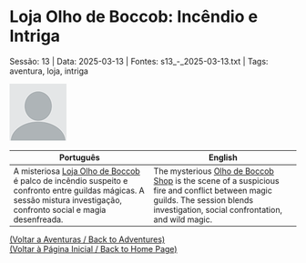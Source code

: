 
# Loja Olho de Boccob: Incêndio e Intriga

Sessão: 13 | Data: 2025-03-13 | Fontes: s13_-_2025-03-13.txt | Tags: aventura, loja, intriga

![Loja Olho de Boccob: Incêndio e Intriga](blank.png)

| Português | English |
|-----------|---------|
| A misteriosa [Loja Olho de Boccob](loja_olho_de_boccob.md) é palco de incêndio suspeito e confronto entre guildas mágicas. A sessão mistura investigação, confronto social e magia desenfreada. | The mysterious [Olho de Boccob Shop](loja_olho_de_boccob.md) is the scene of a suspicious fire and conflict between magic guilds. The session blends investigation, social confrontation, and wild magic. |

[(Voltar a Aventuras / Back to Adventures)](aventuras.md)  
[(Voltar à Página Inicial / Back to Home Page)](../../home.md)


























